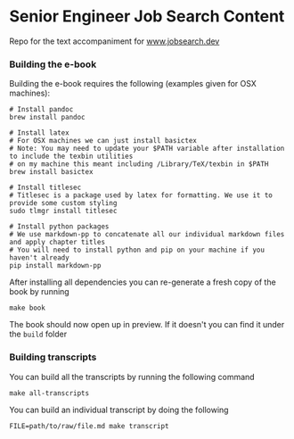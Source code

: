 # Senior Engineer Job Search Content
Repo for the text accompaniment for www.jobsearch.dev

### Building the e-book
Building the e-book requires the following (examples given for OSX machines):

```
# Install pandoc
brew install pandoc

# Install latex
# For OSX machines we can just install basictex
# Note: You may need to update your $PATH variable after installation to include the texbin utilities
# on my machine this meant including /Library/TeX/texbin in $PATH
brew install basictex

# Install titlesec
# Titlesec is a package used by latex for formatting. We use it to provide some custom styling
sudo tlmgr install titlesec

# Install python packages
# We use markdown-pp to concatenate all our individual markdown files and apply chapter titles
# You will need to install python and pip on your machine if you haven't already
pip install markdown-pp
```

After installing all dependencies you can re-generate a fresh copy of the book by running
```
make book
```

The book should now open up in preview. If it doesn't you can find it under the `build` folder

### Building transcripts
You can build all the transcripts by running the following command
```
make all-transcripts
```
You can build an individual transcript by doing the following
```
FILE=path/to/raw/file.md make transcript
```
